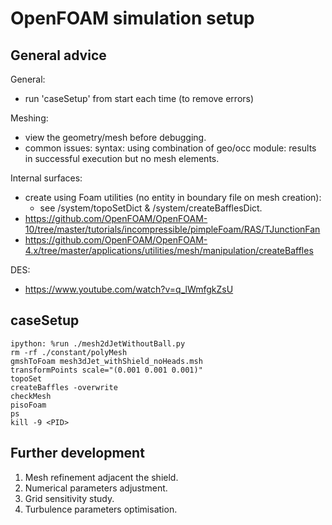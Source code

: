 # OpenFOAM simulation setup
## General advice
General:  
- run 'caseSetup' from start each time (to remove errors)  

Meshing:  
- view the geometry/mesh before debugging.  
- common issues: syntax: using combination of geo/occ module: results in successful execution but no mesh elements.  

Internal surfaces:  
- create using Foam utilities (no entity in boundary file on mesh creation):  
	- see /system/topoSetDict & /system/createBafflesDict.  
- https://github.com/OpenFOAM/OpenFOAM-10/tree/master/tutorials/incompressible/pimpleFoam/RAS/TJunctionFan  
- https://github.com/OpenFOAM/OpenFOAM-4.x/tree/master/applications/utilities/mesh/manipulation/createBaffles  

DES:  
- https://www.youtube.com/watch?v=q_lWmfgkZsU  

## caseSetup
```
ipython: %run ./mesh2dJetWithoutBall.py  
rm -rf ./constant/polyMesh  
gmshToFoam mesh3dJet_withShield_noHeads.msh  
transformPoints scale="(0.001 0.001 0.001)"  
topoSet  
createBaffles -overwrite  
checkMesh  
pisoFoam  
ps  
kill -9 <PID>  
```

## Further development
1. Mesh refinement adjacent the shield.  
2. Numerical parameters adjustment.  
3. Grid sensitivity study.
4. Turbulence parameters optimisation.